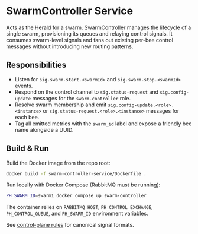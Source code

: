 # SwarmController Service

Acts as the Herald for a swarm. SwarmController manages the lifecycle of a single swarm, provisioning
its queues and relaying control signals. It consumes swarm-level signals and fans out existing per-bee
control messages without introducing new routing patterns.

## Responsibilities
- Listen for `sig.swarm-start.<swarmId>` and `sig.swarm-stop.<swarmId>` events.
- Respond on the control channel to `sig.status-request` and `sig.config-update` messages for the
  `swarm-controller` role.
- Resolve swarm membership and emit `sig.config-update.<role>.<instance>` or
  `sig.status-request.<role>.<instance>` messages for each bee.
- Tag all emitted metrics with the `swarm_id` label and expose a friendly bee name alongside a UUID.

## Build & Run

Build the Docker image from the repo root:

```sh
docker build -f swarm-controller-service/Dockerfile .
```

Run locally with Docker Compose (RabbitMQ must be running):

```sh
PH_SWARM_ID=swarm1 docker compose up swarm-controller
```

The container relies on `RABBITMQ_HOST`, `PH_CONTROL_EXCHANGE`, `PH_CONTROL_QUEUE`, and `PH_SWARM_ID` environment variables.

See [control-plane rules](../docs/rules/control-plane-rules.md) for canonical signal formats.
